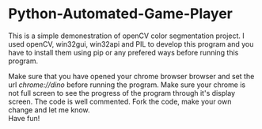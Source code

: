 # Python-Automated-Game-Player
This is a simple demonestration of openCV color segmentation project. I used openCV, win32gui, win32api and PIL to develop this program and you have to install them using pip or any prefered ways before running this program.

Make sure that you have opened your chrome browser browser and set the url <em>chrome://dino</em> before running the program. Make sure your chrome is not full screen to see the progress of the program through it's display screen.
The code is well commented. Fork the code, make your own change and let me know.
<br/>
Have fun!
